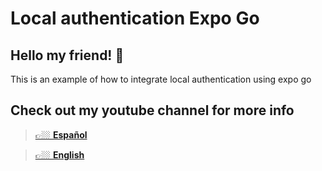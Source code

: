 # Local authentication Expo Go

## Hello my friend! 👋

This is an example of how to integrate local authentication
using expo go

## Check out my youtube channel for more info

> [👉🏼 **Español**](https://www.youtube.com/channel/UCzkDuc3rSDyEZYo3NoHzalw)

> [👉🏼 **English**](https://www.youtube.com/channel/UCh247h68vszOMA_OWpGEa5g)
